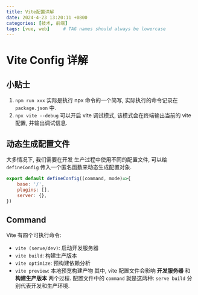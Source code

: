 ```yaml
---
title: Vite配置详解
date: 2024-4-23 13:20:11 +0800
categories: [技术, 前端]
tags: [vue, web]     # TAG names should always be lowercase
---
```


# Vite Config 详解
## 小贴士
1. `npm run xxx` 实际是执行 npx 命令的一个简写, 实际执行的命令记录在 `package.json` 中.
2. `npx vite --debug` 可以开启 vite 调试模式, 该模式会在终端输出当前的 vite 配置, 并输出调试信息.
## 动态生成配置文件
大多情况下, 我们需要在开发 生产过程中使用不同的配置文件, 可以给 `defineConfig` 传入一个匿名函数来动态生成配置对象.
```js
export default defineConfig((command, mode)=>{
    base: '/',
    plugins: [],
    server: {},
})
```
## Command
Vite 有四个可执行命令: 
- `vite (serve/dev)`: 启动开发服务器
- `vite build`: 构建生产版本
- `vite optimize`: 预构建依赖分析
- `vite preview`: 本地预览构建产物
其中, vite 配置文件会影响 **开发服务器** 和 **构建生产版本** 两个过程.
配置文件中的 `command` 就是这两种: `serve build` 分别代表开发和生产环境.


